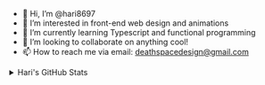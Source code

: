 - 👋 Hi, I’m @hari8697
- 👀 I’m interested in front-end web design and animations
- 🌱 I’m currently learning Typescript and functional programming
- 💞️ I’m looking to collaborate on anything cool!
- 📫 How to reach me via email: deathspacedesign@gmail.com

<details>
  <summary>Hari's GitHub Stats</summary>

  <img align="left" alt="Hari's GitHub Stats" src="https://github-readme-stats.vercel.app/api?username=hari8697&hide=contribs&count_private=true&show_icons=true&hide_border=false&theme=midnight-purple&title_color=5F2EEA&icon_color=5F2EEA&border_color=0c1a25" />

</details>

<!---
hari8697/hari8697 is a ✨ special ✨ repository because its `README.md` (this file) appears on your GitHub profile.
You can click the Preview link to take a look at your changes.
--->

